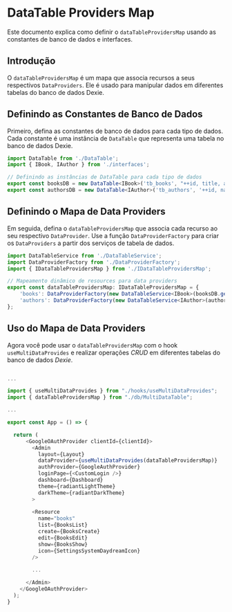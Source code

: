 # DataTable Providers Map

Este documento explica como definir o `dataTableProvidersMap` usando as constantes de banco de dados e interfaces.

## Introdução

O `dataTableProvidersMap` é um mapa que associa recursos a seus respectivos `DataProviders`. Ele é usado para manipular dados em diferentes tabelas do banco de dados Dexie.

## Definindo as Constantes de Banco de Dados

Primeiro, defina as constantes de banco de dados para cada tipo de dados. Cada constante é uma instância de `DataTable` que representa uma tabela no banco de dados Dexie.

```typescript
import DataTable from './DataTable';
import { IBook, IAuthor } from './interfaces';

// Definindo as instâncias de DataTable para cada tipo de dados
export const booksDB = new DataTable<IBook>('tb_books', "++id, title, authorId, *genres", []);
export const authorsDB = new DataTable<IAuthor>('tb_authors', '++id, name, *books', []);

```

## Definindo o Mapa de Data Providers

Em seguida, defina o `dataTableProvidersMap` que associa cada recurso ao seu respectivo `DataProvider`. Use a função `DataProviderFactory` para criar os `DataProviders` a partir dos serviços de tabela de dados.

```typescript
import DataTableService from './DataTableService';
import DataProviderFactory from './DataProviderFactory';
import { IDataTableProvidersMap } from './IDataTableProvidersMap';

// Mapeamento dinâmico de resources para data providers
export const dataTableProvidersMap: IDataTableProvidersMap = {
    'books': DataProviderFactory(new DataTableService<IBook>(booksDB.getResorceTable())),
    'authors': DataProviderFactory(new DataTableService<IAuthor>(authorsDB.getResorceTable())),
};
```

## Uso do Mapa de Data Providers

Agora você pode usar o `dataTableProvidersMap` com o hook `useMultiDataProvides` e realizar operações *CRUD* em diferentes tabelas do banco de dados *Dexie*.

```typescript

...

import { useMultiDataProvides } from "./hooks/useMultiDataProvides";
import { dataTableProvidersMap } from "./db/MultiDataTable";

...

export const App = () => {

  return (
      <GoogleOAuthProvider clientId={clientId}>
        <Admin
          layout={Layout}
          dataProvider={useMultiDataProvides(dataTableProvidersMap)}
          authProvider={GoogleAuthProvider}
          loginPage={<CustomLogin />} 
          dashboard={Dashboard}
          theme={radiantLightTheme}
          darkTheme={radiantDarkTheme}
        >
        
        <Resource
          name="books"
          list={BooksList}
          create={BooksCreate}
          edit={BooksEdit}
          show={BooksShow}
          icon={SettingsSystemDaydreamIcon}
        />
        
        ...

      </Admin>
    </GoogleOAuthProvider>
  );
}
```

